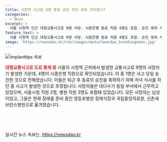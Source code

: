 ```yaml
---
title: 시청역 사고로 4명 동료 승진 자리 축하 자리였나?
categories:
  - News
excerpt: >
  서울 시청역 인근 대형교통사고로 9명 사망. 시중은행 동료 직원 4명도 포함. 승진 축하 식사 후 사고 가능성. 사망자 중 시청, 병원 직원도. 현재 장례식장으로 옮겨졌음. (150자)
feature_text: >
  서울 시청역 인근 대형교통사고로 9명 사망. 시중은행 동료 직원 4명도 포함. 승진 축하 식사 후 사고 가능성. 사망자 중 시청, 병원 직원도. 현재 장례식장으로 옮겨졌음. (150자)
image: 'https://newsdao.kr/res/images/meta/newsdao_breakingnews.jpg'
---
```


<p><img src="https://newsdao.kr/res/images/meta/newsdao_breakingnews.jpg" alt="implanttips 속보" /></p>

<p><b><span style="color: #ee2323;">대형교통사고로 도로 통제 중</span></b>
서울의 시청역 근처에서 발생한 교통사고로 9명의 사망자가 발생한 가운데, 4명이 시중은행 직원으로 확인되었습니다. 이 중 1명은 사고 당일 승진한 것으로 전해졌습니다. 이들은 퇴근 후 동료의 승진을 축하하기 위해 저녁 식사를 하던 중 사고가 발생한 것으로 추정됩니다. 사망자들은 대다수가 동일 부서에서 근무하고 있었으며, 서울시청 직원 2명, 병원 직원 3명도 포함돼 있었습니다. 모든 사망자는 남성이었고, 그들은 현재 장례를 준비 중인 영등포병원 장례식장과 국립중앙의료원, 신촌세브란스병원으로 옮겨졌습니다.</p>

<p data-ke-size="size16">&nbsp;</p>

<p data-ke-size="size16">&nbsp;</p>
실시간 뉴스 속보는, <a href="https://newsdao.kr" rel="dofollow">https://newsdao.kr</a>


